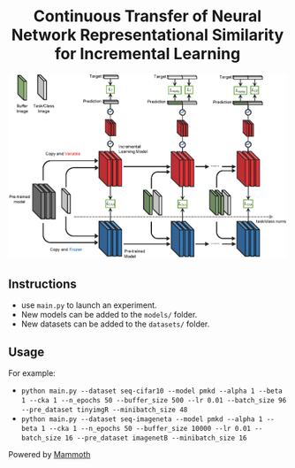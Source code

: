 <h1 align="center">
Continuous Transfer of Neural Network Representational Similarity for Incremental Learning<br/>
</h1>



<p align="center">
  <img width=800 src=".github/model.png">
</p>

## Instructions

- use `main.py` to launch an experiment.
- New models can be added to the `models/` folder.
- New datasets can be added to the `datasets/` folder.

## Usage 
For example:
- `python main.py --dataset seq-cifar10 --model pmkd --alpha 1 --beta 1 --cka 1 --n_epochs 50 --buffer_size 500 --lr 0.01 --batch_size 96 --pre_dataset tinyimgR --minibatch_size 48`
- `python main.py --dataset seq-imageneta --model pmkd --alpha 1 --beta 1 --cka 1 --n_epochs 50 --buffer_size 10000 --lr 0.01 --batch_size 16 --pre_dataset imagenetB --minibatch_size 16`

Powered by [Mammoth](https://github.com/aimagelab/mammoth)